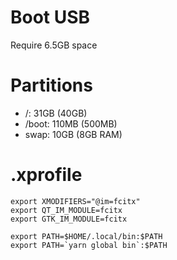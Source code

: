 # Boot USB

Require 6.5GB space


# Partitions

* /:     31GB  (40GB)
* /boot: 110MB (500MB)
* swap:  10GB  (8GB RAM)


# .xprofile

```
export XMODIFIERS="@im=fcitx"
export QT_IM_MODULE=fcitx
export GTK_IM_MODULE=fcitx

export PATH=$HOME/.local/bin:$PATH
export PATH=`yarn global bin`:$PATH
```
